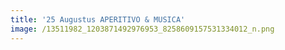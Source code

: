 ```yaml
---
title: '25 Augustus APERITIVO & MUSICA'
image: /13511982_1203871492976953_8258609157531334012_n.png
---
```

